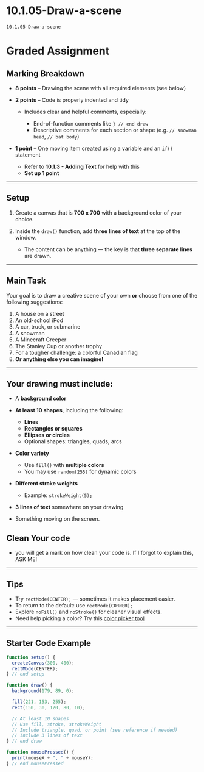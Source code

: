 # 10.1.05-Draw-a-scene 
```
10.1.05-Draw-a-scene 
```
# **Graded Assignment**

## **Marking Breakdown**

* **8 points** – Drawing the scene with all required elements (see below)
* **2 points** – Code is properly indented and tidy

  * Includes clear and helpful comments, especially:

    * End-of-function comments like `} // end draw`
    * Descriptive comments for each section or shape (e.g. `// snowman head`, `// bat body`)
* **1 point** – One moving item created using a variable and an `if()` statement
  * Refer to **10.1.3 - Adding Text** for help with this
  * **Set up 1 point**

---

## **Setup**

1. Create a canvas that is **700 x 700** with a background color of your choice.
2. Inside the `draw()` function, add **three lines of text** at the top of the window.

   * The content can be anything — the key is that **three separate lines** are drawn.

---

## **Main Task**

Your goal is to draw a creative scene of your own **or** choose from one of the following suggestions:

1. A house on a street
2. An old-school iPod
3. A car, truck, or submarine
4. A snowman
5. A Minecraft Creeper
6. The Stanley Cup or another trophy
7. For a tougher challenge: a colorful Canadian flag
8. **Or anything else you can imagine!**

---

## **Your drawing must include:**

* A **background color**
* **At least 10 shapes**, including the following:

  * **Lines**
  * **Rectangles or squares**
  * **Ellipses or circles**
  * Optional shapes: triangles, quads, arcs
* **Color variety**

  * Use `fill()` with **multiple colors**
  * You may use `random(255)` for dynamic colors
* **Different stroke weights**

  * Example: `strokeWeight(5);`
* **3 lines of text** somewhere on your drawing
* Something moving on the screen. 

## **Clean Your code**
- you will get a mark on how clean your code is. If I forgot to explain this, ASK ME! 

---

## **Tips**

* Try `rectMode(CENTER);` — sometimes it makes placement easier.
* To return to the default: use `rectMode(CORNER);`
* Explore `noFill()` and `noStroke()` for cleaner visual effects.
* Need help picking a color? Try this [color picker tool](https://www.w3schools.com/colors/colors_picker.asp)


---

## **Starter Code Example**

```javascript
function setup() {
  createCanvas(300, 400);
  rectMode(CENTER);
} // end setup

function draw() {
  background(179, 89, 0);

  fill(221, 153, 255);
  rect(150, 30, 120, 80, 10);

  // At least 10 shapes
  // Use fill, stroke, strokeWeight
  // Include triangle, quad, or point (see reference if needed)
  // Include 3 lines of text
} // end draw

function mousePressed() {
  print(mouseX + ", " + mouseY);
} // end mousePressed
```
